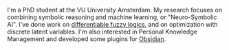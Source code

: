 I'm a PhD student at the VU University Amsterdam. My research focuses on combining symbolic reasoning and machine learning, or "Neuro-Symbolic AI". I've done work on [differentiable fuzzy logics](arxiv.org/abs/2002.06100), and on optimization with discrete latent variables. I'm also interested in Personal Knowledge Management and developed some plugins for [Obsidian](Obsidian.md).


<!--
**HEmile/HEmile** is a ✨ _special_ ✨ repository because its `README.md` (this file) appears on your GitHub profile.

Here are some ideas to get you started:

- 🔭 I’m currently working on ...
- 🌱 I’m currently learning ...
- 👯 I’m looking to collaborate on ...
- 🤔 I’m looking for help with ...
- 💬 Ask me about ...
- 📫 How to reach me: ...
- 😄 Pronouns: ...
- ⚡ Fun fact: ...
-->
